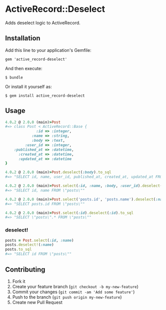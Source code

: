 # ActiveRecord::Deselect

Adds deselect logic to ActiveRecord.

## Installation

Add this line to your application's Gemfile:

    gem 'active_record-deselect'

And then execute:

    $ bundle

Or install it yourself as:

    $ gem install active_record-deselect

## Usage

```ruby
4.0.2 @ 2.0.0 (main)>Post
#=> class Post < ActiveRecord::Base {
              :id => :integer,
            :name => :string,
            :body => :text,
         :user_id => :integer,
    :published_at => :datetime,
      :created_at => :datetime,
      :updated_at => :datetime
}

4.0.2 @ 2.0.0 (main)>Post.deselect(:body).to_sql
#=> "SELECT id, name, user_id, published_at, created_at, updated_at FROM \"posts\""

4.0.2 @ 2.0.0 (main)>Post.select(:id, :name, :body, :user_id).deselect(:body, "user_id").to_sql
#=> "SELECT id, name FROM \"posts\""

4.0.2 @ 2.0.0 (main)>Post.select('posts.id', 'posts.name').deselect(:name).to_sql
#=> "SELECT posts.id FROM \"posts\""

4.0.2 @ 2.0.0 (main)>Post.select(:id).deselect(:id).to_sql
#=> "SELECT \"posts\".* FROM \"posts\""
```

### deselect!

```ruby
posts = Post.select(:id, :name)
posts.deselect!(:name)
posts.to_sql
#=> "SELECT id FROM \"posts\""
```

## Contributing

1. Fork it
2. Create your feature branch (`git checkout -b my-new-feature`)
3. Commit your changes (`git commit -am 'Add some feature'`)
4. Push to the branch (`git push origin my-new-feature`)
5. Create new Pull Request
